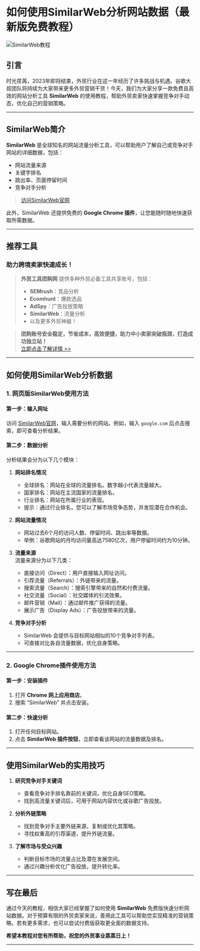 # 如何使用SimilarWeb分析网站数据（最新版免费教程）

![SimilarWeb教程](https://img.amz123.com/upload/remote/2020-01-02/5e0dbdb846911.jpg)

## 引言

时光荏苒，2023年即将结束，外贸行业在这一年经历了许多挑战与机遇。谷歌大叔团队将持续为大家带来更多外贸营销干货！今天，我们为大家分享一款免费且高效的网站分析工具 **SimilarWeb** 的使用教程，帮助外贸卖家快速掌握竞争对手动态，优化自己的营销策略。

---

## SimilarWeb简介

**SimilarWeb** 是全球知名的网站流量分析工具，可以帮助用户了解自己或竞争对手网站的详细数据，包括：

- 网站流量来源
- 关键字排名
- 跳出率、页面停留时间
- 竞争对手分析

> [访问SimilarWeb官网](https://www.similarweb.com/)

此外，SimilarWeb 还提供免费的 **Google Chrome 插件**，让您能随时随地快速获取所需数据。

---

## 推荐工具

### 助力跨境卖家快速成长！  
> **外贸工具团购网** 提供多种外贸必备工具共享账号，包括：  
> - **SEMrush**：竞品分析  
> - **Ecomhunt**：爆款选品  
> - **AdSpy**：广告投放策略  
> - **SimilarWeb**：流量分析  
> - 以及更多外贸神器！  

> **团购账号安全稳定，节省成本，高效便捷，助力中小卖家突破瓶颈，打造成功独立站！**  
[立即点击了解详情 >>](https://bit.ly/waimao518)

---

## 如何使用SimilarWeb分析数据

### 1. 网页版SimilarWeb使用方法

#### 第一步：输入网址
访问 [SimilarWeb官网](https://www.similarweb.com/)，输入需要分析的网站。例如，输入 `google.com` 后点击搜索，即可查看分析结果。

#### 第二步：数据分析
分析结果会分为以下几个模块：
1. **网站排名情况**  
   - 全球排名：网站在全球的流量排名。数字越小代表流量越大。  
   - 国家排名：网站在主流国家的流量排名。  
   - 行业排名：网站在所属行业的表现。  
   - 提示：通过行业排名，您可以了解市场竞争态势，并发现潜在合作机会。

2. **网站流量情况**  
   - 网站过去6个月的访问人数、停留时间、跳出率等数据。
   - 举例：谷歌网站的月均访问量高达7580亿次，用户停留时间约为10分钟。

3. **流量来源**  
   流量来源分为以下几类：
   - 直接访问（Direct）：用户直接输入网址访问。
   - 引荐流量（Referrals）：外链带来的流量。
   - 搜索流量（Search）：搜索引擎带来的自然和付费流量。
   - 社交流量（Social）：社交媒体的引流效果。
   - 邮件营销（Mail）：通过邮件推广获得的流量。
   - 展示广告（Display Ads）：广告投放带来的流量。

4. **竞争对手分析**  
   - SimilarWeb 会提供与目标网站相似的10个竞争对手列表。
   - 可直接对比各自流量数据，优化自身策略。

---

### 2. Google Chrome插件使用方法

#### 第一步：安装插件
1. 打开 **Chrome 网上应用商店**。  
2. 搜索 “SimilarWeb” 并点击安装。

#### 第二步：快速分析
1. 打开任何目标网站。  
2. 点击 **SimilarWeb 插件按钮**，立即查看该网站的流量数据及排名。

---

## 使用SimilarWeb的实用技巧

1. **研究竞争对手关键词**  
   - 查看竞争对手排名靠前的关键词，优化自身SEO策略。
   - 找到高流量关键词后，可用于网站内容优化或谷歌广告投放。

2. **分析外链策略**  
   - 找到竞争对手主要外链来源，复制或优化其策略。
   - 寻找权重高的引荐渠道，提升外链流量。

3. **了解市场与受众兴趣**  
   - 判断目标市场的流量占比及潜在发展空间。
   - 通过兴趣分析优化广告投放，提升转化率。

---

## 写在最后

通过今天的教程，相信大家已经掌握了如何使用 **SimilarWeb** 免费版快速分析网站数据。对于预算有限的外贸卖家来说，善用此工具可以帮助您实现精准的营销策略。若有更多需求，也可以尝试付费版获取更全面的数据支持。

**希望本教程对您有所帮助，祝您的外贸事业蒸蒸日上！**

---
